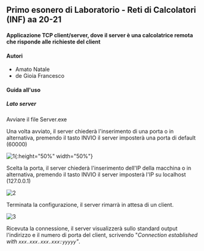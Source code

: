 ## Primo esonero di Laboratorio - Reti di Calcolatori (INF) aa 20-21

#### Applicazione TCP client/server, dove il server è una calcolatrice remota che risponde alle richieste del client



#### Autori

- Amato Natale
- de Gioia Francesco





#### Guida all'uso



##### Lato server

Avviare il file Server.exe

Una volta avviato, il server chiederà l'inserimento di una porta o in alternativa, premendo il tasto INVIO il server imposterà una porta di default (60000)

![1](https://user-images.githubusercontent.com/48321178/142228069-2d774920-23df-4d03-8985-6c79933ba0da.png){:height="50%" width="50%"}

Scelta la porta, il server chiederà l'inserimento dell'IP della macchina o in alternativa, premendo il tasto INVIO il server imposterà l'IP su localhost (127.0.0.1)

![2](https://user-images.githubusercontent.com/48321178/142228124-92b6206c-330e-4442-b556-afb3da75061c.png)

Terminata la configurazione, il server rimarrà in attesa di un client.

![3](https://user-images.githubusercontent.com/48321178/142228158-bd34afa8-5869-4280-a4d3-360f3895cc30.png)

Ricevuta la connessione, il server visualizzerà sullo standard output l'indirizzo e il numero di porta del client, scrivendo "*Connection established with `xxx.xxx.xxx.xxx:yyyyy`"*.
